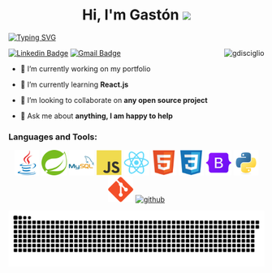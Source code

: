 <h1 align="center">Hi, I'm Gastón <img src = "https://raw.githubusercontent.com/MartinHeinz/MartinHeinz/master/wave.gif" width = 30px></h1>

<!--<h2 align="center">A passionate Software Developer from Argentina</h2>-->
<a href="https://git.io/typing-svg"><img src="https://readme-typing-svg.demolab.com?font=Fira+Code&size=25&pause=1000&color=00DC61&width=800&lines=A+passionate+Full-Stack+Java+Developer+from+Argentina;I+have+a+passion+for+programming+and+technology!+;Always+learning+new+things!.+Contact me!" alt="Typing SVG" /></a>

[![Linkedin Badge](https://img.shields.io/badge/-Gastón_Disciglio-0072b1?style=flat&logo=Linkedin&logoColor=white)](https://www.linkedin.com/in/gaston-disciglio/ "Connect on LinkedIn") [![Gmail Badge](https://img.shields.io/badge/-gastondisciglio@gmail.com-c14438?style=flat&logo=Gmail&logoColor=white)](mailto:gastondisciglio@gmail "Connect via Email")<img align="right" src="https://komarev.com/ghpvc/?username=gdisciglio&label=Profile%20views&color=0e75b6&style=flat" alt="gdisciglio"/>

<!--<p align="left"> 
  <img src="https://komarev.com/ghpvc/?username=gdisciglio&label=Profile%20views&color=0e75b6&style=flat" alt="gdisciglio"/>
</p>-->

<!--
[![trophy](https://github-profile-trophy.vercel.app/?username=gdisciglio&theme=dracula&title=Followers,Repositories,Commits)](https://github.com/gdisciglio/github-profile-trophy)
-->

- 🔭 I’m currently working on my portfolio

- 🌱 I’m currently learning **React.js**

- 👯 I’m looking to collaborate on **any open source project**

- 💬 Ask me about **anything, I am happy to help**
</p>

<h3 align="left">Languages and Tools:</h3>
<p align="center">

<a href="https://www.java.com/es/" target="_blank">
<img src="https://raw.githubusercontent.com/devicons/devicon/master/icons/java/java-original.svg" alt="java" width="50" height="50"/></a>

<a href="https://spring.io/" target="_blank">
<img src="https://raw.githubusercontent.com/devicons/devicon/master/icons/spring/spring-original.svg" alt="spring" width="50" height="50"/></a>

<a href="https://www.mysql.com/" target="_blank">
<img src="https://raw.githubusercontent.com/devicons/devicon/master/icons/mysql/mysql-original-wordmark.svg" alt="mysql" width="50" height="50"/></a>

<a href="https://developer.mozilla.org/en-US/docs/Web/JavaScript" target="_blank">
<img src="https://raw.githubusercontent.com/devicons/devicon/master/icons/javascript/javascript-original.svg" alt="javascript" width="50" height="50"/></a>

<a href="https://es.react.dev/" target="_blank">
<img src="https://raw.githubusercontent.com/devicons/devicon/master/icons/react/react-original.svg" alt="react" width="50" height="50"/></a>

<a href="https://html.spec.whatwg.org/multipage/" target="_blank">
<img src="https://raw.githubusercontent.com/devicons/devicon/master/icons/html5/html5-original.svg" alt="html5" width="50" height="50"/></a>
  
<a href="https://www.w3.org/Style/CSS/" target="_blank">
<img src="https://raw.githubusercontent.com/devicons/devicon/master/icons/css3/css3-original.svg" alt="css3" width="50" height="50"/></a>

<a href="https://getbootstrap.com" target="_blank">
<img src="https://raw.githubusercontent.com/devicons/devicon/master/icons/bootstrap/bootstrap-original.svg" alt="bootstrap" width="50" height="50"/></a>

<a href="https://www.python.org/" target="_blank">
<img src="https://raw.githubusercontent.com/devicons/devicon/master/icons/python/python-original.svg" alt="python" width="50" height="50"/></a>

<a href="https://git-scm.com/" target="_blank">
<img src="https://raw.githubusercontent.com/devicons/devicon/master/icons/git/git-original.svg" alt="git" width="50" height="50"/></a>

<a href="https://github.com/" target="_blank">
<img src="https://github.com/cwand7/cwand7/blob/main/github_logo.svg" alt="github" width="50" height="50"/></a>
</p>

![Snake animation](https://github.com/WandaCatellani/WandaCatellani/blob/output/github-contribution-grid-snake.svg)


<!--
**gdisciglio/gdisciglio** is a ✨ _special_ ✨ repository because its `README.md` (this file) appears on your GitHub profile.
### Hi there 👋 I'm Gastón 👨‍💻
- ⚡ Fun fact **i love to exercise outdoors**

Here are some ideas to get you started:

- 🔭 I’m currently working on ...
- 🌱 I’m currently learning ...
- 👯 I’m looking to collaborate on ...
- 🤔 I’m looking for help with ...
- 💬 Ask me about ...
- 📫 How to reach me: ...
- 😄 Pronouns: ...
- ⚡ Fun fact: ...
-->
